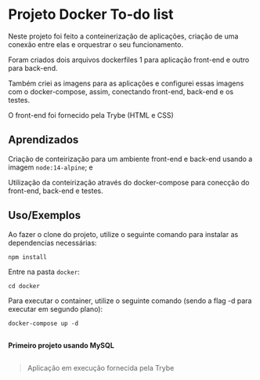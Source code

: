 
# Projeto Docker To-do list 

Neste projeto foi feito a conteinerização de aplicações, criação de uma conexão entre elas e orquestrar o seu funcionamento.

Foram criados dois arquivos dockerfiles 1 para aplicação front-end e outro para back-end.

Também criei as imagens para as aplicações e configurei essas imagens com o docker-compose, assim, conectando front-end, back-end e os testes.

O front-end foi fornecido pela Trybe (HTML e CSS)






## Aprendizados

Criação de conteirização para um ambiente front-end e back-end usando a imagem `node:14-alpine`; e

Utilização da conteirização através do docker-compose para conecção do front-end, back-end e testes.



## Uso/Exemplos
Ao fazer o clone do projeto, utilize o seguinte comando para instalar as dependencias necessárias:

```
npm install
```

Entre na pasta ```docker```:

```
cd docker
```
Para executar o container, utilize o seguinte comando (sendo a flag -d para executar em segundo plano):
```
docker-compose up -d
```

##

#### Primeiro projeto usando MySQL

##

> Aplicação em execução fornecida pela Trybe
